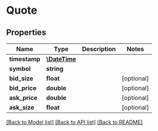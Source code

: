# Quote

## Properties
Name | Type | Description | Notes
------------ | ------------- | ------------- | -------------
**timestamp** | [**\DateTime**](\DateTime.md) |  | 
**symbol** | **string** |  | 
**bid_size** | **float** |  | [optional] 
**bid_price** | **double** |  | [optional] 
**ask_price** | **double** |  | [optional] 
**ask_size** | **float** |  | [optional] 

[[Back to Model list]](../README.md#documentation-for-models) [[Back to API list]](../README.md#documentation-for-api-endpoints) [[Back to README]](../README.md)



